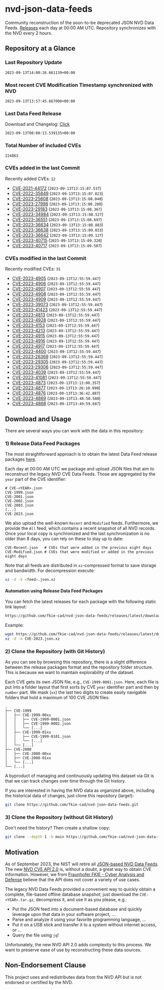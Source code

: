 # nvd-json-data-feeds

Community reconstruction of the soon-to-be deprecated JSON NVD Data Feeds. 
[Releases](https://github.com/fkie-cad/nvd-json-data-feeds/releases/latest) each day at 00:00 AM UTC.
Repository synchronizes with the NVD every 2 hours.

## Repository at a Glance

### Last Repository Update

```plain
2023-09-13T14:00:26.661139+00:00
```

### Most recent CVE Modification Timestamp synchronized with NVD

```plain
2023-09-13T13:57:45.667000+00:00
```

### Last Data Feed Release

Download and Changelog: [Click](https://github.com/fkie-cad/nvd-json-data-feeds/releases/latest)

```plain
2023-09-13T00:00:13.539135+00:00
```

### Total Number of included CVEs

```plain
224863
```

### CVEs added in the last Commit

Recently added CVEs: `12`

* [CVE-2021-44172](CVE-2021/CVE-2021-441xx/CVE-2021-44172.json) (`2023-09-13T13:15:07.537`)
* [CVE-2022-35849](CVE-2022/CVE-2022-358xx/CVE-2022-35849.json) (`2023-09-13T13:15:07.823`)
* [CVE-2023-25608](CVE-2023/CVE-2023-256xx/CVE-2023-25608.json) (`2023-09-13T13:15:08.040`)
* [CVE-2023-27998](CVE-2023/CVE-2023-279xx/CVE-2023-27998.json) (`2023-09-13T13:15:08.200`)
* [CVE-2023-29183](CVE-2023/CVE-2023-291xx/CVE-2023-29183.json) (`2023-09-13T13:15:08.367`)
* [CVE-2023-34984](CVE-2023/CVE-2023-349xx/CVE-2023-34984.json) (`2023-09-13T13:15:08.527`)
* [CVE-2023-36551](CVE-2023/CVE-2023-365xx/CVE-2023-36551.json) (`2023-09-13T13:15:08.697`)
* [CVE-2023-36634](CVE-2023/CVE-2023-366xx/CVE-2023-36634.json) (`2023-09-13T13:15:08.883`)
* [CVE-2023-36638](CVE-2023/CVE-2023-366xx/CVE-2023-36638.json) (`2023-09-13T13:15:09.033`)
* [CVE-2023-36642](CVE-2023/CVE-2023-366xx/CVE-2023-36642.json) (`2023-09-13T13:15:09.127`)
* [CVE-2023-40715](CVE-2023/CVE-2023-407xx/CVE-2023-40715.json) (`2023-09-13T13:15:09.320`)
* [CVE-2023-40717](CVE-2023/CVE-2023-407xx/CVE-2023-40717.json) (`2023-09-13T13:15:09.507`)


### CVEs modified in the last Commit

Recently modified CVEs: `35`

* [CVE-2023-4905](CVE-2023/CVE-2023-49xx/CVE-2023-4905.json) (`2023-09-13T12:55:59.447`)
* [CVE-2023-4906](CVE-2023/CVE-2023-49xx/CVE-2023-4906.json) (`2023-09-13T12:55:59.447`)
* [CVE-2023-4907](CVE-2023/CVE-2023-49xx/CVE-2023-4907.json) (`2023-09-13T12:55:59.447`)
* [CVE-2023-4908](CVE-2023/CVE-2023-49xx/CVE-2023-4908.json) (`2023-09-13T12:55:59.447`)
* [CVE-2023-4909](CVE-2023/CVE-2023-49xx/CVE-2023-4909.json) (`2023-09-13T12:55:59.447`)
* [CVE-2023-39073](CVE-2023/CVE-2023-390xx/CVE-2023-39073.json) (`2023-09-13T12:55:59.447`)
* [CVE-2023-41423](CVE-2023/CVE-2023-414xx/CVE-2023-41423.json) (`2023-09-13T12:55:59.447`)
* [CVE-2023-4813](CVE-2023/CVE-2023-48xx/CVE-2023-4813.json) (`2023-09-13T12:55:59.447`)
* [CVE-2023-4928](CVE-2023/CVE-2023-49xx/CVE-2023-4928.json) (`2023-09-13T12:55:59.447`)
* [CVE-2023-4153](CVE-2023/CVE-2023-41xx/CVE-2023-4153.json) (`2023-09-13T12:55:59.447`)
* [CVE-2023-4213](CVE-2023/CVE-2023-42xx/CVE-2023-4213.json) (`2023-09-13T12:55:59.447`)
* [CVE-2023-4915](CVE-2023/CVE-2023-49xx/CVE-2023-4915.json) (`2023-09-13T12:55:59.447`)
* [CVE-2023-4916](CVE-2023/CVE-2023-49xx/CVE-2023-4916.json) (`2023-09-13T12:55:59.447`)
* [CVE-2023-4917](CVE-2023/CVE-2023-49xx/CVE-2023-4917.json) (`2023-09-13T12:55:59.447`)
* [CVE-2023-4400](CVE-2023/CVE-2023-44xx/CVE-2023-4400.json) (`2023-09-13T12:55:59.447`)
* [CVE-2023-26369](CVE-2023/CVE-2023-263xx/CVE-2023-26369.json) (`2023-09-13T12:55:59.447`)
* [CVE-2023-29305](CVE-2023/CVE-2023-293xx/CVE-2023-29305.json) (`2023-09-13T12:55:59.447`)
* [CVE-2023-29306](CVE-2023/CVE-2023-293xx/CVE-2023-29306.json) (`2023-09-13T12:55:59.447`)
* [CVE-2023-4039](CVE-2023/CVE-2023-40xx/CVE-2023-4039.json) (`2023-09-13T12:55:59.447`)
* [CVE-2023-41081](CVE-2023/CVE-2023-410xx/CVE-2023-41081.json) (`2023-09-13T12:55:59.447`)
* [CVE-2023-4873](CVE-2023/CVE-2023-48xx/CVE-2023-4873.json) (`2023-09-13T13:13:00.357`)
* [CVE-2023-4877](CVE-2023/CVE-2023-48xx/CVE-2023-4877.json) (`2023-09-13T13:26:10.990`)
* [CVE-2023-4876](CVE-2023/CVE-2023-48xx/CVE-2023-4876.json) (`2023-09-13T13:36:42.887`)
* [CVE-2023-4869](CVE-2023/CVE-2023-48xx/CVE-2023-4869.json) (`2023-09-13T13:48:50.580`)
* [CVE-2023-4868](CVE-2023/CVE-2023-48xx/CVE-2023-4868.json) (`2023-09-13T13:49:59.687`)


## Download and Usage

There are several ways you can work with the data in this repository:

### 1) Release Data Feed Packages

The most straightforward approach is to obtain the latest Data Feed release packages [here](https://github.com/fkie-cad/nvd-json-data-feeds/releases/latest).

Each day at 00:00 AM UTC we package and upload JSON files that aim to reconstruct the legacy NVD CVE Data Feeds.
Those are aggregated by the `year` part of the CVE identifier:

```
# CVE-<YEAR>.json
CVE-1999.json
CVE-2001.json
CVE-2002.json
CVE-2003.json
[...]
CVE-2023.json
```

We also upload the well-known `Recent` and `Modified` feeds.
Furthermore, we provide the `All` feed, which contains a recent snapshot of all NVD records.
Once your local copy is synchronized and the last synchronization is no older than 8 days, you can rely on these to stay up to date:

```plain
CVE-Recent.json   # CVEs that were added in the previous eight days
CVE-Modified.json # CVEs that were modified or added in the previous eight days
```

Note that all feeds are distributed in `xz`-compressed format to save storage and bandwidth.
For decompression execute:

```sh
xz -d -k <feed>.json.xz
```


#### Automation using Release Data Feed Packages

You can fetch the latest releases for each package with the following static link layout:

```sh
https://github.com/fkie-cad/nvd-json-data-feeds/releases/latest/download/CVE-<YEAR>.json.xz
```

Example:

```sh
wget https://github.com/fkie-cad/nvd-json-data-feeds/releases/latest/download/CVE-2023.json.xz
xz -d -k CVE-2023.json.xz
```

### 2) Clone the Repository (with Git History)

As you can see by browsing this repository, there is a slight difference between the release packages format and the repository folder structure.
This is because we want to maintain explorability of the dataset.

Each CVE gets its own JSON file, e.g., `CVE-1999-0001.json`.
Here, each file is put into a folder layout that first sorts by CVE `year` identifier part and then by `number` part.
We mask (`xx`) the last two digits to create easily navigable folders that hold a maximum of 100 CVE JSON files:

```plain
.
├── CVE-1999
│   ├── CVE-1999-00xx
│   │   ├── CVE-1999-0001.json
│   │   ├── CVE-1999-0002.json
│   │   └── [...]
│   ├── CVE-1999-01xx
│   │   ├── CVE-1999-0101.json
│   │   └── [...]
│   └── [...]
├── CVE-2000
│   ├── CVE-2000-00xx
│   ├── CVE-2000-01xx
│   └── [...]
└── [...]
```

A byproduct of managing and continuously updating this dataset via Git is that we can track changes over time through the Git history.

If you are interested in having the NVD data as organized above, including the historical data of changes, just clone this repository (large!):

```sh
git clone https://github.com/fkie-cad/nvd-json-data-feeds.git
```

### 3) Clone the Repository (without Git History)

Don't need the history? Then create a shallow copy:

```sh
git clone --depth 1 -b main https://github.com/fkie-cad/nvd-json-data-feeds.git
```

## Motivation

As of September 2023, the NIST will retire all [JSON-based NVD Data Feeds](https://nvd.nist.gov/vuln/data-feeds#divRetirementBanner-1).
The new [NVD CVE API 2.0](https://nvd.nist.gov/developers/vulnerabilities) is, without a doubt, a great way to obtain CVE information.
However, we from [Fraunhofer FKIE - Cyber Analysis and Defense](https://www.fkie.fraunhofer.de/en/departments/cad.html) believe that the API does not cover a variety of use cases.

The legacy NVD Data Feeds provided a convenient way to quickly obtain a complete, file-based offline database snapshot; just download the `CVE-<YEAR>.tar.gz`, decompress it, and use it as you please, e.g.:

* Put the JSON feed into a document-based database and quickly leverage upon that data in your software project, ...
* Parse and analyze it using your favorite programming language, ...
* Put it on a USB stick and transfer it to a system without internet access, or ...
* Query the file using `jq`!

Unfortunately, the new NVD API 2.0 adds complexity to this process.
We want to preserve ease of use by reconstructing these data sources.

## Non-Endorsement Clause

This project uses and redistributes data from the NVD API but is not endorsed or certified by the NVD.
